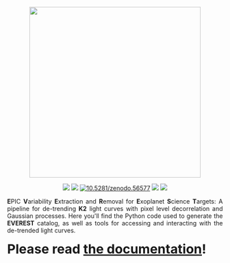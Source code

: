 <p align="center">
  <img width = "400" src="http://staff.washington.edu/rodluger/everest_docs/_images/everest.png"/>
</p>
<p align="center">
  <a href="https://travis-ci.com/rodluger/everest"><img src="https://travis-ci.com/rodluger/everest.svg?token=jABaFLLgJNHTWSqkT7CM&branch=master"/></a>
  <a href="http://arxiv.org/abs/1607.00524"><img src="https://img.shields.io/badge/arXiv-1607.00524-blue.svg?style=flat"/></a>
  <a href="http://dx.doi.org/10.5281/zenodo.56577"><img src="https://zenodo.org/badge/doi/10.5281/zenodo.56577.svg" alt="10.5281/zenodo.56577"></a>
  <a href="https://raw.githubusercontent.com/rodluger/everest/master/LICENSE?token=AI5FKwMJER1BTPmm_2e_4VhVh3x3dfXHks5XfBCiwA%3D%3D"><img src="https://img.shields.io/badge/license-MIT-blue.svg"/></a>
  <a href="http://staff.washington.edu/rodluger/everest_docs"><img src="https://img.shields.io/badge/read-the_docs-red.svg?style=flat"/></a>
</p>

<div align="justify">
<b>E</b>PIC <b>V</b>ariability <b>E</b>xtraction and <b>R</b>emoval for <b>E</b>xoplanet <b>S</b>cience <b>T</b>argets: A pipeline for de-trending <b>K2</b> light curves with pixel level decorrelation and Gaussian processes. Here you'll find the Python code used to generate the <b>EVEREST</b> catalog, as well as tools for accessing and interacting with the de-trended light curves.</div>
<br>
<div align="justify" style="font-size:30px;">
<b>Please read <a href="http://staff.washington.edu/rodluger/everest_docs">the documentation</a>!</b>
</div>



